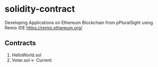 # solidity-contract
Developing Applications on Ethereum Blockchain from pPluralSight using Remix IDE https://remix.ethereum.org/
## Contracts

1. HelloWorld.sol
2. Voter.sol <- Current


